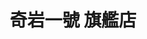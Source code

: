 ---
title: "奇岩一號 旗艦店"
description: "奇岩一號 旗艦店"
layout: shop
keywords:
  - 美食競賽
  - 台灣美食
  - 美食精選
datePublished: "2025-06-30"
dateModified: "2025-07-04"
city: "台北市"
district: "中山區"
address: "10491台北市中山區樂群二路199號2F"
phone: "0285011380"
geo: "25.080432769007963, 121.55929949397489"
google_map: "https://maps.app.goo.gl/jccDUF4iJAWjrkDG8"
footinder: "https://footinder.com.tw/%E5%8F%B0%E5%8C%97%E5%B8%82%E4%B8%AD%E5%B1%B1%E5%8D%80/9000/"
official: "https://www.taipeimarriott.com.tw/websev?cat=page&id=102"
award:
  - name: "500盤"
    year: "2024"
    entries:
      - dishes:
          - "豌豆花膠肚條湯"

---